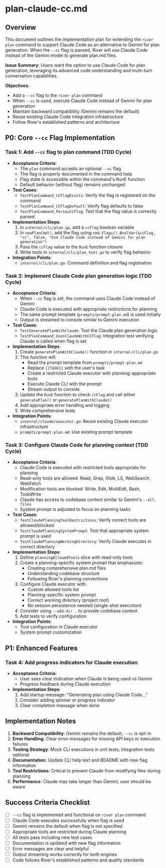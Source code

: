 # plan-claude-cc.md

## Overview

This document outlines the implementation plan for extending the `river plan` command to support Claude Code as an alternative to Gemini for plan generation. When the `--cc` flag is passed, River will use Claude Code instead of the Gemini model to generate plan.md files.

**Issue Summary**: Users want the option to use Claude Code for plan generation, leveraging its advanced code understanding and multi-turn conversation capabilities.

**Objectives**:
- Add a `--cc` flag to the `river plan` command
- When `--cc` is used, execute Claude Code instead of Gemini for plan generation
- Maintain backward compatibility (Gemini remains the default)
- Reuse existing Claude Code integration infrastructure
- Follow River's established patterns and architecture

## P0: Core `--cc` Flag Implementation

### Task 1: Add `--cc` flag to plan command (TDD Cycle)

- **Acceptance Criteria**:
    - The `plan` command accepts an optional `--cc` flag
    - The flag is properly documented in the command help
    - Flag state is accessible within the command's RunE function
    - Default behavior (without flag) remains unchanged
- **Test Cases**:
    - `TestPlanCommand_CCFlagExists`: Verify the flag is registered on the command
    - `TestPlanCommand_CCFlagDefault`: Verify flag defaults to false
    - `TestPlanCommand_ParsesCCFlag`: Test that the flag value is correctly parsed
- **Implementation Steps**:
    1. In `internal/cli/plan.go`, add a `ccFlag` boolean variable
    2. In `newPlanCmd()`, add the flag using `cmd.Flags().BoolVar(&ccFlag, "cc", false, "Use Claude Code instead of Gemini for plan generation")`
    3. Pass the `ccFlag` value to the `RunE` function closure
    4. Write tests in `internal/cli/plan_test.go` to verify flag behavior
- **Integration Points**:
    - `internal/cli/plan.go`: Command definition and flag registration

### Task 2: Implement Claude Code plan generation logic (TDD Cycle)

- **Acceptance Criteria**:
    - When `--cc` flag is set, the command uses Claude Code instead of Gemini
    - Claude Code is executed with appropriate restrictions for planning
    - The same prompt template (`prompts/prompt-plan.md`) is used initially
    - Output is streamed to console similar to Gemini execution
- **Test Cases**:
    - `TestGeneratePlanWithClaude`: Test the Claude plan generation logic
    - `TestPlanCommand_UsesClaudeWithCCFlag`: Integration test verifying Claude is called when flag is set
- **Implementation Steps**:
    1. Create `generatePlanWithClaude()` function in `internal/cli/plan.go`
    2. This function will:
        - Read the prompt template from `prompts/prompt-plan.md`
        - Replace `{{TASK}}` with the user's task
        - Create a restricted Claude executor with planning-appropriate tools
        - Execute Claude CLI with the prompt
        - Stream output to console
    3. Update the `RunE` function to check `ccFlag` and call either `generatePlan()` or `generatePlanWithClaude()`
    4. Add appropriate error handling and logging
    5. Write comprehensive tests
- **Integration Points**:
    - `internal/claude/executor.go`: Reuse existing Claude executor infrastructure
    - `prompts/prompt-plan.md`: Use existing prompt template

### Task 3: Configure Claude Code for planning context (TDD Cycle)

- **Acceptance Criteria**:
    - Claude Code is executed with restricted tools appropriate for planning
    - Read-only tools are allowed: Read, Grep, Glob, LS, WebSearch, WebFetch
    - Modification tools are blocked: Write, Edit, MultiEdit, Bash, TodoWrite
    - Claude has access to codebase context similar to Gemini's `--all-files`
    - System prompt is adjusted to focus on planning tasks
- **Test Cases**:
    - `TestClaudePlanningToolRestrictions`: Verify correct tools are allowed/blocked
    - `TestClaudePlanningSystemPrompt`: Test that appropriate system prompt is used
    - `TestClaudePlanningWorkingDirectory`: Verify Claude executes in correct directory
- **Implementation Steps**:
    1. Define `planningAllowedTools` slice with read-only tools
    2. Create a planning-specific system prompt that emphasizes:
        - Creating comprehensive plan.md files
        - Understanding codebase structure
        - Following River's planning conventions
    3. Configure Claude executor with:
        - Custom allowed tools list
        - Planning-specific system prompt
        - Correct working directory (project root)
        - No session persistence needed (single-shot execution)
    4. Consider using `--add-dir .` to provide codebase context
    5. Add tests to verify configuration
- **Integration Points**:
    - Tool configuration in Claude executor
    - System prompt customization

## P1: Enhanced Features

### Task 4: Add progress indicators for Claude execution

- **Acceptance Criteria**:
    - User sees clear indication when Claude is being used vs Gemini
    - Progress feedback during Claude execution
- **Implementation Steps**:
    1. Add startup message: "Generating plan using Claude Code..."
    2. Consider adding spinner or progress indicator
    3. Clear completion message when done

## Implementation Notes

1. **Backward Compatibility**: Gemini remains the default; `--cc` is opt-in
2. **Error Handling**: Clear error messages for missing API keys or execution failures
3. **Testing Strategy**: Mock CLI executions in unit tests; integration tests optional
4. **Documentation**: Update CLI help text and README with new flag information
5. **Tool Restrictions**: Critical to prevent Claude from modifying files during planning
6. **Performance**: Claude may take longer than Gemini; user should be aware

## Success Criteria Checklist

- [ ] `--cc` flag is implemented and functional on `river plan` command
- [ ] Claude Code executes successfully when flag is used
- [ ] Gemini remains the default when flag is not specified
- [ ] Appropriate tools are restricted during Claude planning
- [ ] All tests pass including new test cases
- [ ] Documentation is updated with new flag information
- [ ] Error messages are clear and helpful
- [ ] Output streaming works correctly for both engines
- [ ] Code follows River's established patterns and quality standards

